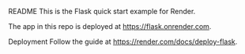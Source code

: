 README
This is the Flask quick start example for Render.

The app in this repo is deployed at https://flask.onrender.com.

Deployment
Follow the guide at https://render.com/docs/deploy-flask.
